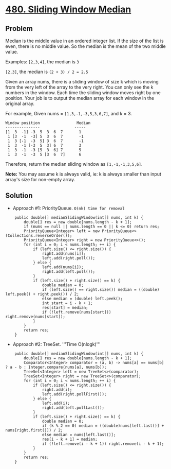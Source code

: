 # <a href='https://leetcode.com/problems/sliding-window-median/'>480. Sliding Window Median</a>

## Problem
Median is the middle value in an ordered integer list. If the size of the list is even, there is no middle value. So the median is the mean of the two middle value.

Examples:
```[2,3,4]```, the median is ```3```

```[2,3]```, the median is ```(2 + 3) / 2 = 2.5```

Given an array nums, there is a sliding window of size k which is moving from the very left of the array to the very right. You can only see the k numbers in the window. Each time the sliding window moves right by one position. Your job is to output the median array for each window in the original array.

For example,
Given nums = ```[1,3,-1,-3,5,3,6,7]```, and k = 3.
```
Window position                Median
---------------               -----
[1  3  -1] -3  5  3  6  7       1
 1 [3  -1  -3] 5  3  6  7       -1
 1  3 [-1  -3  5] 3  6  7       -1
 1  3  -1 [-3  5  3] 6  7       3
 1  3  -1  -3 [5  3  6] 7       5
 1  3  -1  -3  5 [3  6  7]      6
```
Therefore, return the median sliding window as ```[1,-1,-1,3,5,6]```.

<strong>Note:</strong>
You may assume k is always valid, ie: k is always smaller than input array's size for non-empty array.

## Solution
- Approach #1: PriorityQueue. ```O(nk) time for removal```
```
    public double[] medianSlidingWindow(int[] nums, int k) {
        double[] res = new double[nums.length - k + 1];
        if (nums == null || nums.length == 0 || k <= 0) return res;
        PriorityQueue<Integer> left = new PriorityQueue<>(Collections.reverseOrder());
        PriorityQueue<Integer> right = new PriorityQueue<>();
        for (int i = 0; i < nums.length; ++ i) {
            if (left.size() <= right.size()) {
                right.add(nums[i]);
                left.add(right.poll());
            } else {
                left.add(nums[i]);
                right.add(left.poll());
            }
            if (left.size() + right.size() == k) {
                double median = 0;
                if (left.size() == right.size()) median = ((double) left.peek() + right.peek()) / 2;
                else median = (double) left.peek();
                int start = i - k + 1;
                res[start] = median;
                if (!left.remove(nums[start])) right.remove(nums[start]);
            }
        }
        return res;
    }
```

- Approach #2: TreeSet. '''Time O(nlogk)'''
```
    public double[] medianSlidingWindow(int[] nums, int k) {
        double[] res = new double[nums.length - k + 1];
        Comparator<Integer> comparator = (a, b) -> nums[a] == nums[b] ? a - b : Integer.compare(nums[a], nums[b]);
        TreeSet<Integer> left = new TreeSet<>(comparator);
        TreeSet<Integer> right = new TreeSet<>(comparator);
        for (int i = 0; i < nums.length; ++ i) {
            if (left.size() <= right.size()) {
                right.add(i);
                left.add(right.pollFirst());
            } else {
                left.add(i);
                right.add(left.pollLast());
            }
            if (left.size() + right.size() == k) {
                double median = 0;
                if (k % 2 == 0) median = ((double)nums[left.last()] + nums[right.first()]) / 2;
                else median = nums[left.last()];
                res[i - k + 1] = median;
                if (!left.remove(i - k + 1)) right.remove(i - k + 1);
            }
        }
        return res;
    }
```
